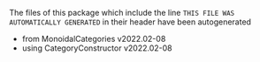 The files of this package which include the line `THIS FILE WAS AUTOMATICALLY GENERATED` in their header have been autogenerated

* from MonoidalCategories v2022.02-08
* using CategoryConstructor v2022.02-08
